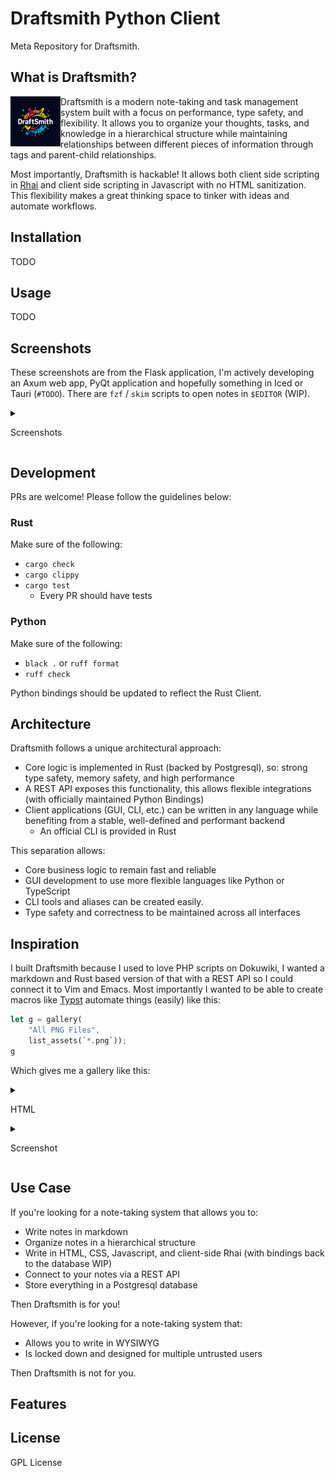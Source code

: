 # Draftsmith Python Client

Meta Repository for Draftsmith.

## What is Draftsmith?

<p><img src="./assets/logo.png" style="float: left; width: 80px" /></p>

Draftsmith is a modern note-taking and task management system built with a focus on performance, type safety, and flexibility. It allows you to organize your thoughts, tasks, and knowledge in a hierarchical structure while maintaining relationships between different pieces of information through tags and parent-child relationships.

Most importantly, Draftsmith is hackable! It allows both client side scripting in [Rhai](https://rhai.rs/book/about/index.html) and client side scripting in Javascript with no HTML sanitization. This flexibility makes a great thinking space to tinker with ideas and automate workflows.




## Installation

TODO

## Usage

TODO


## Screenshots

These screenshots are from the Flask application, I'm actively developing an Axum web app, PyQt application and hopefully something in Iced or Tauri (`#TODO`). There are `fzf` / `skim` scripts to open notes in `$EDITOR` (WIP).

<details closed><summary>

Screenshots
</summary>

![](./assets/screenshots/montage_screenshots.png)
</details>


## Development

PRs are welcome! Please follow the guidelines below:

### Rust
Make sure of the following:

- `cargo check`
- `cargo clippy`
- `cargo test`
    - Every PR should have tests

### Python

Make sure of the following:

- `black .` or `ruff format`
- `ruff check`

Python bindings should be updated to reflect the Rust Client.

## Architecture

Draftsmith follows a unique architectural approach:
- Core logic is implemented in Rust (backed by Postgresql), so: strong type safety, memory safety, and high performance
- A REST API exposes this functionality, this allows flexible integrations (with officially maintained Python Bindings)
- Client applications (GUI, CLI, etc.) can be written in any language while benefiting from a stable, well-defined and performant backend
    - An official CLI is provided in Rust

This separation allows:
- Core business logic to remain fast and reliable
- GUI development to use more flexible languages like Python or TypeScript
- CLI tools and aliases can be created easily.
- Type safety and correctness to be maintained across all interfaces

## Inspiration

I built Draftsmith because I used to love PHP scripts on Dokuwiki, I wanted a markdown and Rust based version of that with a REST API so I could connect it to Vim and Emacs. Most importantly I wanted to be able to create macros like [Typst](https://typst.app/docs/) automate things (easily) like this:

```rust
let g = gallery(
    "All PNG Files",
    list_assets(`*.png`));
g
```

Which gives me a gallery like this:

<details closed><summary>

HTML
</summary>

```html

<div class="max-w-4xl mx-auto p-6 border border-gray-200 rounded-lg shadow-md">
<h2 class="text-2xl font-bold">All PNG Files</h2>
    <div class="grid grid-cols-1 sm:grid-cols-2 md:grid-cols-3 lg:grid-cols-4 gap-4">
    <div><img src="/m/1.png" class="gallery-image" /></div>
    <div><img src="/m/Screenshot_20241109-160513.png" class="gallery-image" /></div>
    <div><img src="/m/Screenshot_20241109-221933.png" class="gallery-image" /></div>
    <div><img src="/m/Screenshot_20241109-221939.png" class="gallery-image" /></div>
    <div><img src="/m/Screenshot_20241111-122941.png" class="gallery-image" /></div>
    <div><img src="/m/dor_bon_young.png" class="gallery-image" /></div>
    <div><img src="/m/icon.png" class="gallery-image" /></div>
    <div><img src="/m/signal-2024-10-15-153648_002.png" class="gallery-image" /></div>
    <div><img src="/m/swslhd.png" class="gallery-image" /></div>
    <div><img src="/m/t_wallpaper_2.png" class="gallery-image" /></div>
    <div><img src="/m/tmpzifq6fco.png" class="gallery-image" /></div>
    </div>
</div>
```
</details>


<details closed><summary>

Screenshot
</summary>


<p><img src="./assets/gallery_screenshot.png" style="float: left; width: 160px" /></p>
</details>


## Use Case

If you're looking for a note-taking system that allows you to:

- Write notes in markdown
- Organize notes in a hierarchical structure
- Write in HTML, CSS, Javascript, and client-side Rhai (with bindings back to the database WIP)
- Connect to your notes via a REST API
- Store everything in a Postgresql database

Then Draftsmith is for you!

However, if you're looking for a note-taking system that:

- Allows you to write in WYSIWYG
- Is locked down and designed for multiple untrusted users

Then Draftsmith is not for you.

## Features

## License

GPL License
